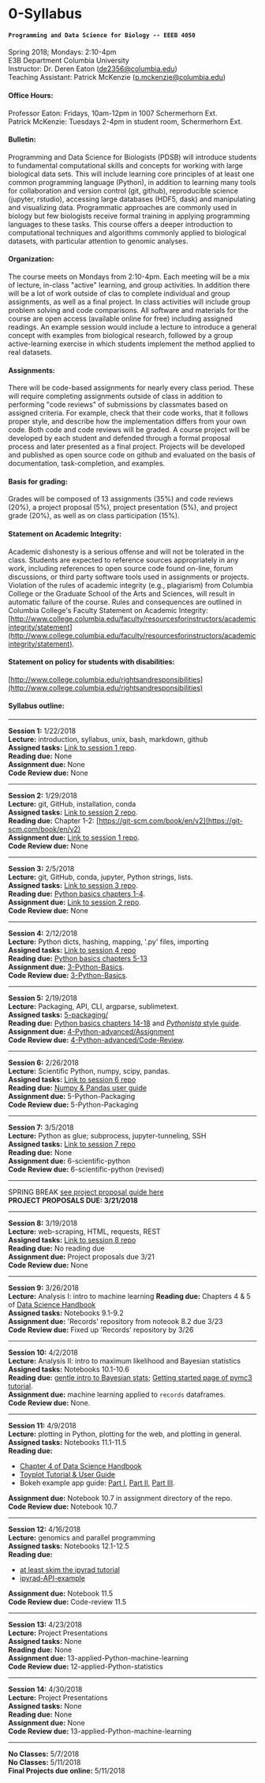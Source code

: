 # 0-Syllabus
#### `Programming and Data Science for Biology -- EEEB 4050`  
Spring 2018; Mondays: 2:10-4pm  
E3B Department Columbia University  
Instructor: Dr. Deren Eaton (de2356@columbia.edu)  
Teaching Assistant: Patrick McKenzie (p.mckenzie@columbia.edu)  

#### Office Hours:
Professor Eaton: Fridays, 10am-12pm in 1007 Schermerhorn Ext.  
Patrick McKenzie: Tuesdays 2-4pm in student room, Schermerhorn Ext.

#### Bulletin:  
Programming and Data Science for Biologists (PDSB) will introduce students to fundamental computational skills and concepts for working with large biological data sets. This will include learning core principles of at least one common programming language (Python), in addition to learning many tools for collaboration and version control (git, github), reproducible science (jupyter, rstudio), accessing large databases (HDF5, dask) and manipulating and visualizing data. Programmatic approaches are commonly used in biology but few biologists receive formal training in applying programming languages to these tasks. This course offers a deeper introduction to computational techniques and algorithms commonly applied to biological datasets, with particular attention to genomic analyses. 

#### Organization:  
The course meets on Mondays from 2:10-4pm. Each meeting will be a mix of lecture, in-class "active" learning, and group activities. In addition there will be a lot of work outside of clas to complete individual and group assignments, as well as a final project. In class activities will include group problem solving and code comparisons. All software and materials for the course are open access (available online for free) including assigned readings. An example session would include a lecture to introduce a general concept with examples from biological research, followed by a group active-learning exercise in which students implement the method applied to real datasets. 

#### Assignments:  
There will be code-based assignments for nearly every class period. These will require completing assignments outside of class in addition to performing "code reviews" of submissions by classmates based on assigned criteria. For example, check that their code works, that it follows proper style, and describe how the implementation differs from your own code. Both code and code reviews will be graded. A course project will be developed by each student and defended through a formal proposal process and later presented as a final project. Projects will be developed and published as open source code on github and evaluated on the basis of documentation, task-completion, and examples. 

#### Basis for grading:  
Grades will be composed of 13 assignments (35%) and code reviews (20%), a project proposal (5%), project presentation (5%), and project grade (20%), as well as on class participation (15%). 

#### Statement on Academic Integrity:  
Academic dishonesty is a serious offense and will not be tolerated in the class. Students are expected to reference sources appropriately in any work, including references to open source code found on-line, forum discussions, or third party software tools used in assignments or projects. Violation of the rules of academic integrity (e.g., plagiarism) from Columbia College or the Graduate School of the Arts and Sciences, will result in automatic failure of the course. Rules and consequences are outlined in Columbia College's Faculty Statement on Academic Integrity: [http://www.college.columbia.edu/faculty/resourcesforinstructors/academicintegrity/statement](http://www.college.columbia.edu/faculty/resourcesforinstructors/academicintegrity/statement). 

#### Statement on policy for students with disabilities:  
[http://www.college.columbia.edu/rightsandresponsibilities](http://www.college.columbia.edu/rightsandresponsibilities)

#### Syllabus outline: 

------------
**Session 1:** 1/22/2018  
**Lecture:** introduction, syllabus, unix, bash, markdown, github  
**Assigned tasks:** [Link to session 1 repo](https://github.com/programming-for-bio/1-Shell-Basics).   
**Reading due:** None   
**Assignment due:** None  
**Code Review due:** None  

-------------

**Session 2:** 1/29/2018  
**Lecture:** git, GitHub, installation, conda  
**Assigned tasks:** [Link to session 2 repo](https://github.com/programming-for-bio/2-git-and-more).   
**Reading due:** Chapter 1-2: [https://git-scm.com/book/en/v2](https://git-scm.com/book/en/v2)     
**Assignment due:** [Link to session 1 repo](https://github.com/programming-for-bio/1-Shell-Basics).   
**Code Review due:** None  

-------------

**Session 3:** 2/5/2018  
**Lecture:** git, GitHub, conda, jupyter, Python strings, lists.  
**Assigned tasks:** [Link to session 3 repo](https://github.com/programming-for-bio/3-Python-basics).   
**Reading due:** [Python basics chapters 1-4](http://www.greenteapress.com/thinkpython2/html/index.html).  
**Assignment due:** [Link to session 2 repo](https://github.com/programming-for-bio/2-git-and-more).   
**Code Review due:** None

-------------

**Session 4:** 2/12/2018  
**Lecture:** Python dicts, hashing, mapping, '.py' files, importing  
**Assigned tasks:** [Link to session 4 repo](https://github.com/programming-for-bio/4-Python-advanced)    
**Reading due:** [Python basics chapters 5-13](http://www.greenteapress.com/thinkpython2/html/index.html)  
**Assignment due:** [3-Python-Basics](https://github.com/programming-for-bio/3-Python-basics).  
**Code Review due:** [3-Python-Basics](https://github.com/programming-for-bio/3-Python-basics/tree/master/Code-review).   

-------------


**Session 5:** 2/19/2018  
**Lecture:** Packaging, API, CLI, argparse, sublimetext.  
**Assigned tasks:** [5-packaging/](https://github.com/programming-for-bio/5-packaging)   
**Reading due:** [Python basics chapters 14-18](http://www.greenteapress.com/thinkpython2/html/index.html) and [*Pythonista* style guide](http://python.net/~goodger/projects/pycon/2007/idiomatic/handout.html).  
**Assignment due:** [4-Python-advanced/Assignment](https://github.com/programming-for-bio/4-Python-advanced)  
**Code Review due:** [4-Python-advanced/Code-Review](https://github.com/programming-for-bio/4-Python-advanced/tree/master/Code-review).   

--------------


**Session 6:** 2/26/2018  
**Lecture:** Scientific Python, numpy, scipy, pandas.  
**Assigned tasks:** [Link to session 6 repo](https://github.com/programming-for-bio/6-scientific-python)  
**Reading due:** [Numpy & Pandas user guide](https://jakevdp.github.io/PythonDataScienceHandbook/)  
**Assignment due:** 5-Python-Packaging    
**Code Review due:** 5-Python-Packaging    

---------------


**Session 7:** 3/5/2018  
**Lecture:** Python as glue; subprocess, jupyter-tunneling, SSH  
**Assigned tasks:** [Link to session 7 repo](https://github.com/programming-for-bio/6-scientific-python)   
**Reading due:** None  
**Assignment due:** 6-scientific-python  
**Code Review due:** 6-scientific-python (revised)   

---------------

SPRING BREAK
[see project proposal guide here](https://github.com/programming-for-bio/project-proposal-guide)  
**PROJECT PROPOSALS DUE: 3/21/2018**

---------------

**Session 8:** 3/19/2018  
**Lecture:** web-scraping, HTML, requests, REST  
**Assigned tasks:** [Link to session 8 repo](https://github.com/programming-for-bio/8-python-web)     
**Reading due:** No reading due   
**Assignment due:** Project proposals due 3/21  
**Code Review due:** None  

---------------

**Session 9:** 3/26/2018  
**Lecture:** Analysis I: intro to machine learning
**Reading due:** Chapters 4 & 5 of [Data Science Handbook](https://jakevdp.github.io/PythonDataScienceHandbook/)  
**Assigned tasks:** Notebooks 9.1-9.2  
**Assignment due:** 'Records' repository from noteook 8.2 due 3/23  
**Code Review due:** Fixed up 'Records' repository by 3/26  


---------------

**Session 10:** 4/2/2018  
**Lecture:** Analysis II: intro to maximum likelihood and Bayesian statistics  
**Assigned tasks:** Notebooks 10.1-10.6    
**Reading due:** [gentle intro to Bayesian stats](https://www.analyticsvidhya.com/blog/2016/06/bayesian-statistics-beginners-simple-english/); [Getting started page of pymc3 tutorial](http://docs.pymc.io/notebooks/getting_started).  
**Assignment due:** machine learning applied to `records` dataframes.   
**Code Review due:** None.   

---------------

**Session 11:** 4/9/2018  
**Lecture:** plotting in Python, plotting for the web, and plotting in general.  
**Assigned tasks:** Notebooks 11.1-11.5   
**Reading due:**   
+ [Chapter 4 of Data Science Handbook](https://jakevdp.github.io/PythonDataScienceHandbook/)
+ [Toyplot Tutorial & User Guide](http://toyplot.readthedocs.io/en/stable/)  
+ Bokeh example app guide: 
	[Part I](https://www.google.com/url?sa=t&rct=j&q=&esrc=s&source=web&cd=1&cad=rja&uact=8&ved=0ahUKEwjin_iP4JvaAhXyqFkKHaQAD8sQFggpMAA&url=https%3A%2F%2Ftowardsdatascience.com%2Fdata-visualization-with-bokeh-in-python-part-one-getting-started-a11655a467d4&usg=AOvVaw1OfPgwhpgT4YlJw8SeNV77), 
	[Part II](https://www.google.com/url?sa=t&rct=j&q=&esrc=s&source=web&cd=3&cad=rja&uact=8&ved=0ahUKEwjin_iP4JvaAhXyqFkKHaQAD8sQFgg1MAI&url=https%3A%2F%2Ftowardsdatascience.com%2Fdata-visualization-with-bokeh-in-python-part-ii-interactions-a4cf994e2512&usg=AOvVaw08iiC0OOTZCi3BKdu79RwA), 
	[Part III](https://www.google.com/url?sa=t&rct=j&q=&esrc=s&source=web&cd=2&cad=rja&uact=8&ved=0ahUKEwjin_iP4JvaAhXyqFkKHaQAD8sQFggvMAE&url=https%3A%2F%2Ftowardsdatascience.com%2Fdata-visualization-with-bokeh-in-python-part-iii-a-complete-dashboard-dc6a86aa6e23&usg=AOvVaw1s-ZbUCRqVW3maXdy00-VA). 

**Assignment due:** Notebook 10.7 in assignment directory of the repo.   
**Code Review due:** Notebook 10.7  

---------------

**Session 12:** 4/16/2018  
**Lecture:** genomics and parallel programming  
**Assigned tasks:** Notebooks 12.1-12.5  
**Reading due:**   
+ [at least skim the ipyrad tutorial](http://ipyrad.readthedocs.io/features.html)  
+ [ipyrad-API-example](http://nbviewer.jupyter.org/github/dereneaton/ipyrad/blob/master/tests/cookbook-empirical-API-1-pedicularis.ipynb)  

**Assignment due:** Notebook 11.5  
**Code Review due:** Code-review 11.5  

---------------

**Session 13:** 4/23/2018  
**Lecture:** Project Presentations  
**Assigned tasks:** None  
**Reading due:** None  
**Assignment due:** 13-applied-Python-machine-learning  
**Code Review due:** 12-applied-Python-statistics  

---------------

**Session 14:** 4/30/2018  
**Lecture:** Project Presentations  
**Assigned tasks:** None  
**Reading due:** None  
**Assignment due:** None  
**Code Review due:** 13-applied-Python-machine-learning  

---------------

**No Classes:** 5/7/2018  
**No Classes:** 5/11/2018  
**Final Projects due online:** 5/11/2018  
